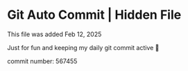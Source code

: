 # Git Auto Commit | Hidden File

This file was added Feb 12, 2025

Just for fun and keeping my daily git commit active 🤪

commit number: 567455
